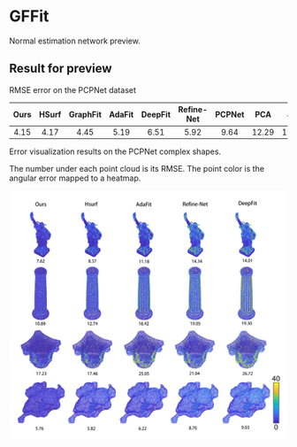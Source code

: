 # GFFit

Normal estimation network preview.

## Result for preview

RMSE error on the PCPNet dataset

| Ours | HSurf | GraphFit | AdaFit | DeepFit | Refine-Net | PCPNet | PCA | Jet |
|:----:|:----:|:----:|:----:|:----:|:----:|:----:|:----:|:----:|
| 4.15 | 4.17  | 4.45     | 5.19   |  6.51   |  5.92      | 9.64   |12.29|12.35|

Error visualization results on the PCPNet complex shapes.

The number under each point cloud is its RMSE. The point color is the angular error mapped to a heatmap.

![errorresult](/fig/error1.jpg "error visualization")

